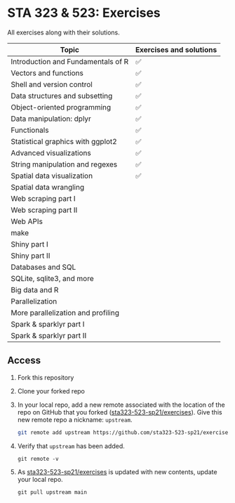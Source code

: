 # STA 323 & 523: Exercises

All exercises along with their solutions.

| Topic                              | Exercises and solutions |
|------------------------------------|-------------------------|
| Introduction and Fundamentals of R | :white_check_mark:      |
| Vectors and functions              | :white_check_mark:      |
| Shell and version control          | :white_check_mark:      |
| Data structures and subsetting     | :white_check_mark:      |
| Object-oriented programming        | :white_check_mark:      |
| Data manipulation: dplyr           | :white_check_mark:      |
| Functionals                        | :white_check_mark:      |
| Statistical graphics with ggplot2  | :white_check_mark:      |
| Advanced visualizations            | :white_check_mark:      |
| String manipulation and regexes    | :white_check_mark:      |
| Spatial data visualization         | :white_check_mark:      |
| Spatial data wrangling             |                         |
| Web scraping part I                |                         |
| Web scraping part II               |                         |
| Web APIs                           |                         |
| make                               |                         |
| Shiny part I                       |                         |
| Shiny part II                      |                         |
| Databases and SQL                  |                         |
| SQLite, sqlite3, and more          |                         |
| Big data and R                     |                         |
| Parallelization                    |                         |
| More parallelization and profiling |                         |
| Spark & sparklyr part I            |                         |
| Spark & sparklyr part II           |                         |

## Access

1. Fork this repository

2. Clone your forked repo

3. In your local repo, add a new remote associated with the location of the
   repo on GitHub that you forked
   ([sta323-523-sp21/exercises](https://github.com/sta323-523-sp21/exercises)). Give this new remote repo a nickname: `upstream`.
   ```bash
   git remote add upstream https://github.com/sta323-523-sp21/exercises.git
   ```

4. Verify that `upstream` has been added.
   ```
   git remote -v
   ```
5. As [sta323-523-sp21/exercises](https://github.com/sta323-523-sp21/exercises)
   is updated with new contents, update your local repo.
   ```
   git pull upstream main
   ```
